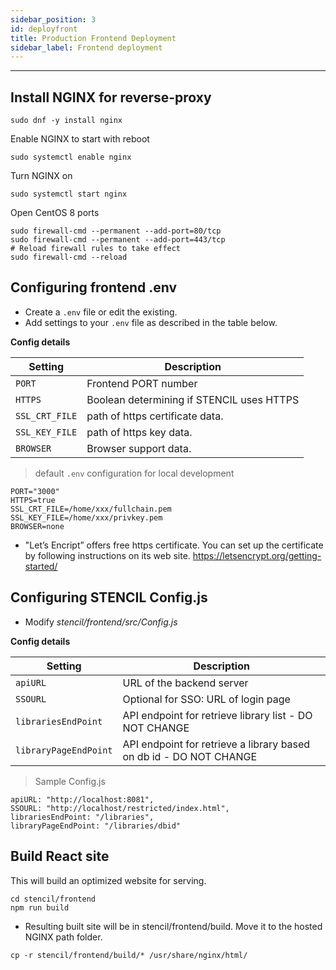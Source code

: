```yaml
---
sidebar_position: 3
id: deployfront
title: Production Frontend Deployment
sidebar_label: Frontend deployment
---
```


---
## Install NGINX for reverse-proxy

```
sudo dnf -y install nginx
```

Enable NGINX to start with reboot
```
sudo systemctl enable nginx
```

Turn NGINX on
```
sudo systemctl start nginx
```

Open CentOS 8 ports
```
sudo firewall-cmd --permanent --add-port=80/tcp
sudo firewall-cmd --permanent --add-port=443/tcp
# Reload firewall rules to take effect
sudo firewall-cmd --reload
```

## Configuring frontend .env
- Create a `.env` file or edit the existing.
- Add settings to your `.env` file as described in the table below.

**Config details**

|Setting| Description|
| ----------------- | -------------------------------------------------------------------------------------------------------------------------------------- |
| `PORT`          | Frontend PORT number |
| `HTTPS`         | Boolean determining if STENCIL uses HTTPS |
| `SSL_CRT_FILE`         | path of https certificate  data. |
| `SSL_KEY_FILE`         | path of https key data. |
| `BROWSER`         | Browser support data. |

> default `.env` configuration for local development

```
PORT="3000"
HTTPS=true
SSL_CRT_FILE=/home/xxx/fullchain.pem
SSL_KEY_FILE=/home/xxx/privkey.pem
BROWSER=none
```
- "Let’s Encript” offers free https certificate. You can set up the certificate by following instructions on its web site. https://letsencrypt.org/getting-started/

## Configuring STENCIL Config.js
- Modify *stencil/frontend/src/Config.js*

**Config details**

|Setting| Description|
| ----------------- | -------------------------------------------------------------------------------------------------------------------------------------- |
| `apiURL`          | URL of the backend server |
| `SSOURL`          | Optional for SSO: URL of login page |
| `librariesEndPoint`          | API endpoint for retrieve library list - DO NOT CHANGE |
| `libraryPageEndPoint`          | API endpoint for retrieve a library based on db id - DO NOT CHANGE |

> Sample Config.js

```
apiURL: "http://localhost:8081",
SSOURL: "http://localhost/restricted/index.html",
librariesEndPoint: "/libraries",
libraryPageEndPoint: "/libraries/dbid"
```

## Build React site
This will build an optimized website for serving.

```
cd stencil/frontend
npm run build
```

- Resulting built site will be in stencil/frontend/build. Move it to the hosted NGINX path folder.

```
cp -r stencil/frontend/build/* /usr/share/nginx/html/
```
